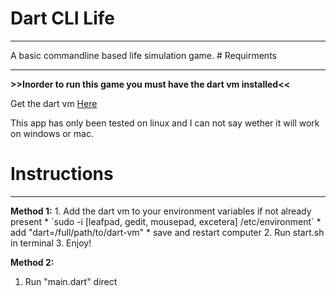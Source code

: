 # Dart CLI Life
<hr>
A basic commandline based life simulation game.
# Requirments
<hr>
<b>>>Inorder to run this game you must have the dart vm installed<<</b>

Get the dart vm [Here](https://www.dartlang.org/downloads/linux.html)

This app has only been tested on linux and I can not say wether it will work on windows or mac.
# Instructions
<hr>
<b>Method 1:</b>
  1. Add the dart vm to your environment variables if not already present
    * `sudo -i [leafpad, gedit, mousepad, excetera] /etc/environment`
    * add "dart=/full/path/to/dart-vm"
    * save and restart computer
  2. Run start.sh in terminal
  3. Enjoy!
  
<b>Method 2:</b>
  1. Run "main.dart" direct

